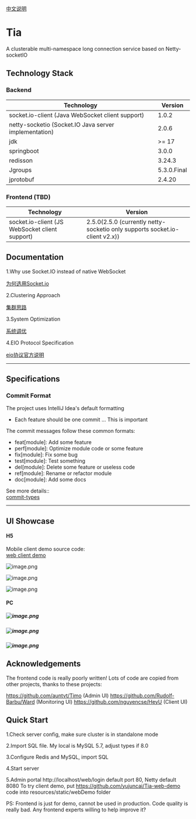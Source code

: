 [中文说明](https://github.com/yujuncai/Tia-notify/blob/main/README_CN.md)

# Tia   

A clusterable multi-namespace long connection service based on Netty-socketIO

## Technology Stack

### Backend
| Technology | Version |
| --- | --- |
| socket.io-client (Java WebSocket client support) | 1.0.2 |
| netty-socketio (Socket.IO Java server implementation) | 2.0.6 |
| jdk | >= 17 |
| springboot | 3.0.0 |
| redisson | 3.24.3 |
| Jgroups | 5.3.0.Final |
| jprotobuf | 2.4.20 |

### Frontend (TBD)
| Technology | Version |
| --- | --- |
| socket.io-client (JS WebSocket client support)| 2.5.0(2.5.0 (currently netty-socketio only supports socket.io-client v2.x)) |


## Documentation

1.Why use Socket.IO instead of native WebSocket

[为何选用Socket.io](https://github.com/yujuncai/Tia-notify/blob/main/docs/%E4%B8%BA%E4%BD%95%E9%80%89%E7%94%A8%E7%9A%84%E6%98%AFSocket.io.md)

2.Clustering Approach

[集群思路](https://github.com/yujuncai/Tia-notify/blob/main/docs/%E9%9B%86%E7%BE%A4%E6%80%9D%E8%B7%AF.md)

3.System Optimization

[系统调优](https://github.com/yujuncai/Tia-notify/blob/main/docs/%E7%B3%BB%E7%BB%9F%E8%B0%83%E4%BC%98.md)

4.EIO Protocol Specification

[eio协议官方说明](https://socket.io/zh-CN/docs/v4/engine-io-protocol/#protocol)


---

## Specifications

### Commit Format

The project uses IntelliJ Idea's default formatting

- Each feature should be one commit ... This is important

The commit messages follow these common formats:

-  feat[module]: Add some feature
-  perf[module]: Optimize module code or some feature
-  fix[module]: Fix some bug
-  test[module]: Test something
-  del[module]: Delete some feature or useless code
-  ref[module]: Rename or refactor module
-  doc[module]: Add some docs

See more details::<br />[commit-types](https://github.com/pvdlg/conventional-changelog-metahub#commit-types)

---



## UI Showcase

#### H5

Mobile client demo source code:<br />[web client demo](https://github.com/yujuncai/Tia-web-demo)

![image.png](https://cdn.nlark.com/yuque/0/2023/png/1608622/1677051430945-a33353ef-2903-458b-b8a6-7b9625822d91.png)

![image.png](https://cdn.nlark.com/yuque/0/2023/png/1608622/1677051504408-3f8af933-6017-4be6-8fa0-e23a74431f74.png)

![image.png](https://cdn.nlark.com/yuque/0/2023/png/1608622/1677051674904-fd1a2c7c-19a5-4cfe-9950-83b5efdc2cb9.png)

#### PC

##### ![image.png](https://cdn.nlark.com/yuque/0/2023/png/1608622/1680076640606-48cff368-f70f-44cf-91e8-f3a2ecffa562.png)

##### ![image.png](https://cdn.nlark.com/yuque/0/2023/png/1608622/1680076663702-43d0671b-508c-4710-92da-a465d8c6e94a.png)


##### ![image.png](https://cdn.nlark.com/yuque/0/2023/jpeg/1608622/1685603430721-63291597-baf4-4884-8c8a-21ea91f48bb9.jpeg)



## Acknowledgements


The frontend code is really poorly written! Lots of code are copied from other projects, thanks to these projects:

https://github.com/auntvt/Timo         (Admin UI)
https://github.com/Rudolf-Barbu/Ward   (Monitoring UI)
https://github.com/nguyencse/HeyU      (Client UI)

## Quick Start

1.Check server config, make sure cluster is in standalone mode

2.Import SQL file. My local is MySQL 5.7, adjust types if 8.0

3.Configure Redis and MySQL, import SQL

4.Start server 

5.Admin portal http://localhost/web/login default port 80, Netty default 8080 To try client demo, 
put https://github.com/yujuncai/Tia-web-demo code into resources/static/webDemo folder

PS: Frontend is just for demo, cannot be used in production. Code quality is really bad. Any frontend experts willing to help improve it?